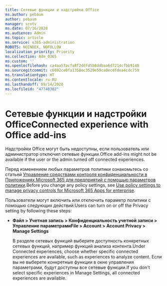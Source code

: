 ```yaml
---
title: Сетевые функции и надстройки Office
ms.author: pebaum
author: pebaum
manager: scotv
ms.date: 07/16/2020
ms.audience: Admin
ms.topic: article
ms.service: o365-administration
ROBOTS: NOINDEX, NOFOLLOW
localization_priority: Priority
ms.collection: Adm_O365
ms.custom: ''
ms.openlocfilehash: ca4aa57acfa8f2ddfd5b8ddbaa6d7214cfbb9140
ms.sourcegitcommit: c6692ce0fa1358ec3529e59ca0ecdfdea4cdc759
ms.translationtype: HT
ms.contentlocale: ru-RU
ms.lasthandoff: 09/14/2020
ms.locfileid: "47748302"
---
```

# <a name="connected-experience-with-office-add-ins"></a><span data-ttu-id="6c4c3-102">Сетевые функции и надстройки Office</span><span class="sxs-lookup"><span data-stu-id="6c4c3-102">Connected experience with Office add-ins</span></span>

<span data-ttu-id="6c4c3-103">Надстройки Office могут быть недоступны, если пользователь или администратор отключил сетевые функции.</span><span class="sxs-lookup"><span data-stu-id="6c4c3-103">Office add-ins might not be available if the user or the admin turned off connected experiences.</span></span>

<span data-ttu-id="6c4c3-104">Перед изменением любых параметров политики ознакомьтесь со статьей [Управление средствами контроля конфиденциальности в Приложениях Microsoft 365 для предприятий с помощью параметров политики](https://docs.microsoft.com/deployoffice/privacy/manage-privacy-controls).</span><span class="sxs-lookup"><span data-stu-id="6c4c3-104">Before you change any policy settings, see [Use policy settings to manage privacy controls for Microsoft 365 Apps for enterprise](https://docs.microsoft.com/deployoffice/privacy/manage-privacy-controls).</span></span>

<span data-ttu-id="6c4c3-105">Пользователи могут включить или отключить параметр политики с помощью следующих действий:</span><span class="sxs-lookup"><span data-stu-id="6c4c3-105">Users can turn on or off the Privacy setting by following these steps:</span></span>

- <span data-ttu-id="6c4c3-106">**Файл > Учетная запись > Конфиденциальность учетной записи > Управление параметрами**</span><span class="sxs-lookup"><span data-stu-id="6c4c3-106">**File > Account > Account Privacy > Manage Settings**</span></span> 

    <span data-ttu-id="6c4c3-107">В разделе сетевых функций выберите доступность конкретных сетевых функций, например функций анализа контента.</span><span class="sxs-lookup"><span data-stu-id="6c4c3-107">Under Connected experiences, choose whether specific connected experiences are available, such as experiences to analyze content.</span></span> <span data-ttu-id="6c4c3-108">Если вы не выберете конкретные функции в окне управления параметрами, будут доступны все сетевые функции.</span><span class="sxs-lookup"><span data-stu-id="6c4c3-108">If you don't select specific experiences in Manage Settings, all connected experiences are available.</span></span>
